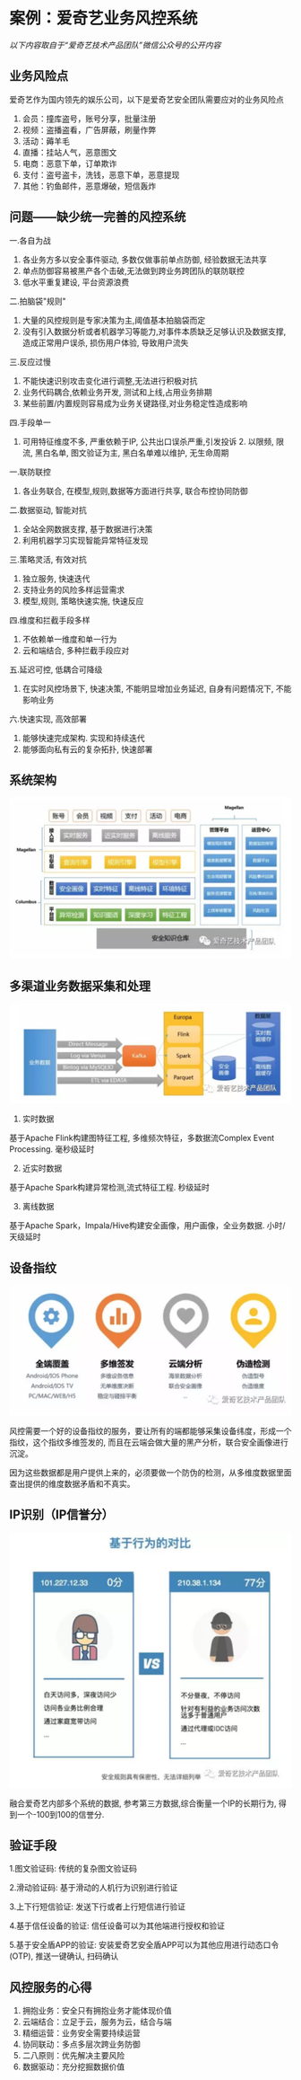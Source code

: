 # 案例：爱奇艺业务风控系统

_以下内容取自于“爱奇艺技术产品团队”微信公众号的公开内容_

## 业务风险点

爱奇艺作为国内领先的娱乐公司，以下是爱奇艺安全团队需要应对的业务风险点

1. 会员：撞库盗号，账号分享，批量注册
2. 视频：盗播盗看，广告屏蔽，刷量作弊
3. 活动：薅羊毛
4. 直播：挂站人气，恶意图文
5. 电商：恶意下单，订单欺诈
6. 支付：盗号盗卡，洗钱，恶意下单，恶意提现
7. 其他：钓鱼邮件，恶意爆破，短信轰炸

## 问题——缺少统一完善的风控系统

一.各自为战
1. 各业务方多以安全事件驱动, 多数仅做事前单点防御, 经验数据无法共享
2. 单点防御容易被黑产各个击破,无法做到跨业务跨团队的联防联控
3. 低水平重复建设, 平台资源浪费

二.拍脑袋"规则"
1. 大量的风控规则是专家决策为主,阈值基本拍脑袋而定
2. 没有引入数据分析或者机器学习等能力,对事件本质缺乏足够认识及数据支撑, 造成正常用户误杀, 损伤用户体验, 导致用户流失

三.反应过慢
1. 不能快速识别攻击变化进行调整,无法进行积极对抗
2. 业务代码耦合,依赖业务开发, 测试和上线,占用业务排期
3. 某些前置/内置规则容易成为业务关键路径,对业务稳定性造成影响

四.手段单一
1. 可用特征维度不多, 严重依赖于IP, 公共出口误杀严重,引发投诉 2. 以限频, 限流, 黑白名单, 图文验证为主, 黑白名单难以维护, 无生命周期

一.联防联控
1. 各业务联合, 在模型,规则,数据等方面进行共享, 联合布控协同防御

二.数据驱动, 智能对抗
1. 全站全网数据支撑, 基于数据进行决策
2. 利用机器学习实现智能异常特征发现

三.策略灵活, 有效对抗
1. 独立服务, 快速迭代
2. 支持业务的风险多样运营需求
3. 模型,规则, 策略快速实施, 快速反应

四.维度和拦截手段多样
1. 不依赖单一维度和单一行为
2. 云和端结合, 多种拦截手段应对

五.延迟可控, 低耦合可降级
1. 在实时风控场景下, 快速决策, 不能明显增加业务延迟, 自身有问题情况下, 不能影响业务

六.快速实现, 高效部署
1. 能够快速完成架构. 实现和持续迭代
2. 能够面向私有云的复杂拓扑, 快速部署

## 系统架构

![系统架构](images/iqiyi-biz-risk-mgmt-arch.jpg)

## 多渠道业务数据采集和处理

![数据处理](images/iqiyi-data-process.jpg)

1. 实时数据

基于Apache Flink构建图特征工程, 多维频次特征，多数据流Complex Event Processing. 毫秒级延时

2. 近实时数据

基于Apache Spark构建异常检测,流式特征工程. 秒级延时

3. 离线数据

基于Apache Spark，Impala/Hive构建安全画像，用户画像，全业务数据. 小时/天级延时

## 设备指纹

![设备指纹](images/iqiyi-dfp.jpg)

风控需要一个好的设备指纹的服务，要让所有的端都能够采集设备纬度，形成一个指纹，这个指纹多维签发的, 而且在云端会做大量的黑产分析，联合安全画像进行沉淀。

因为这些数据都是用户提供上来的，必须要做一个防伪的检测，从多维度数据里面查出提供的维度数据矛盾和不真实。

## IP识别（IP信誉分）

![IP信誉分](images/iqiyi-ip-reputation.jpg)

融合爱奇艺内部多个系统的数据, 参考第三方数据,综合衡量一个IP的长期行为, 得到一个-100到100的信誉分.

## 验证手段

1.图文验证码: 传统的复杂图文验证码

2.滑动验证码: 基于滑动的人机行为识别进行验证

3.上下行短信验证: 发送下行或者上行短信进行验证

4.基于信任设备的验证: 信任设备可以为其他端进行授权和验证

5.基于安全盾APP的验证: 安装爱奇艺安全盾APP可以为其他应用进行动态口令(OTP), 推送一键确认, 扫码确认

## 风控服务的心得
1. 拥抱业务：安全只有拥抱业务才能体现价值
2. 云端结合：立足于云，服务为云，结合与端
3. 精细运营：业务安全需要持续运营
4. 协同联动：多点多层次跨业务防御
5. 二八原则：优先解决主要风险
6. 数据驱动：充分挖掘数据价值
